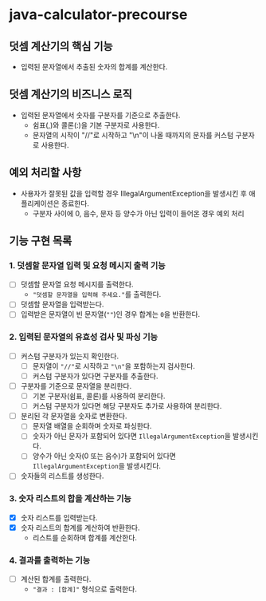 # java-calculator-precourse

## 덧셈 계산기의 핵심 기능

- 입력된 문자열에서 추출된 숫자의 합계를 계산한다.

## 덧셈 계산기의 비즈니스 로직

- 입력된 문자열에서 숫자를 구분자를 기준으로 추출한다.
  - 쉼표(,)와 콜론(:)을 기본 구분자로 사용한다.
  - 문자열의 시작이 "//"로 시작하고 "\n"이 나올 때까지의 문자를 커스텀 구분자로 사용한다.

## 예외 처리할 사항

- 사용자가 잘못된 값을 입력할 경우 IllegalArgumentException을 발생시킨 후 애플리케이션은 종료한다.
  - 구분자 사이에 0, 음수, 문자 등 양수가 아닌 입력이 들어온 경우 예외 처리

## 기능 구현 목록

### 1. 덧셈할 문자열 입력 및 요청 메시지 출력 기능

- [ ] 덧셈할 문자열 요청 메시지를 출력한다.
  - `"덧셈할 문자열을 입력해 주세요."`를 출력한다.
- [ ] 덧셈할 문자열을 입력받는다.
- [ ] 입력받은 문자열이 빈 문자열(`""`)인 경우 합계는 `0`을 반환한다.

### 2. 입력된 문자열의 유효성 검사 및 파싱 기능

- [ ] 커스텀 구분자가 있는지 확인한다.
    - [ ] 문자열이 `"//"`로 시작하고 `"\n"`을 포함하는지 검사한다.
    - [ ] 커스텀 구분자가 있다면 구분자를 추출한다.
- [ ] 구분자를 기준으로 문자열을 분리한다.
    - [ ] 기본 구분자(쉼표, 콜론)를 사용하여 분리한다.
    - [ ] 커스텀 구분자가 있다면 해당 구분자도 추가로 사용하여 분리한다.
- [ ] 분리된 각 문자열을 숫자로 변환한다.
    - [ ] 문자열 배열을 순회하며 숫자로 파싱한다.
    - [ ] 숫자가 아닌 문자가 포함되어 있다면 `IllegalArgumentException`을 발생시킨다.
    - [ ] 양수가 아닌 숫자(0 또는 음수)가 포함되어 있다면 `IllegalArgumentException`을 발생시킨다.
- [ ] 숫자들의 리스트를 생성한다.

### 3. 숫자 리스트의 합을 계산하는 기능

- [x] 숫자 리스트를 입력받는다.
- [x] 숫자 리스트의 합계를 계산하여 반환한다.
    - 리스트를 순회하며 합계를 계산한다.

### 4. 결과를 출력하는 기능

- [ ] 계산된 합계를 출력한다.
  - `"결과 : [합계]"` 형식으로 출력한다.